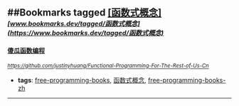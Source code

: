 ##Bookmarks tagged [[函数式概念]](https://www.bookmarks.dev?q=[函数式概念])
_<sup><sup>[www.bookmarks.dev/tagged/函数式概念](https://www.bookmarks.dev/tagged/函数式概念)</sup></sup>_
---
#### [傻瓜函数编程](https://github.com/justinyhuang/Functional-Programming-For-The-Rest-of-Us-Cn)
_<sup>https://github.com/justinyhuang/Functional-Programming-For-The-Rest-of-Us-Cn</sup>_

* **tags**: [free-programming-books](../tagged/free-programming-books.md), [函数式概念](../tagged/函数式概念.md), [free-programming-books-zh](../tagged/free-programming-books-zh.md)
---
